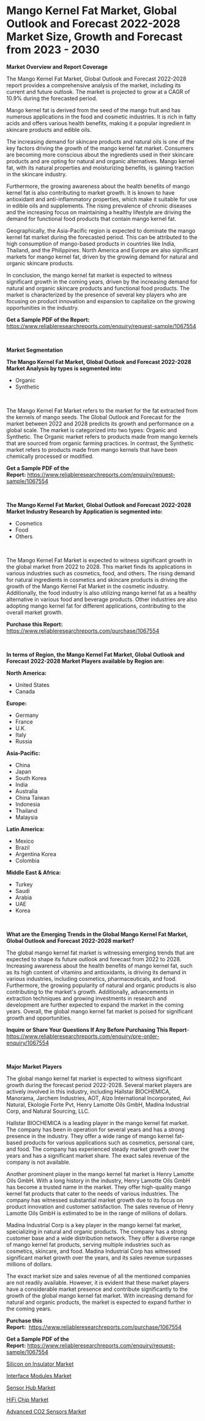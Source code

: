 <p><h1>Mango Kernel Fat Market, Global Outlook and Forecast 2022-2028 Market Size, Growth and Forecast from 2023 - 2030</h1></p><p><strong>Market Overview and Report Coverage</strong></p>
<p><p>The Mango Kernel Fat Market, Global Outlook and Forecast 2022-2028 report provides a comprehensive analysis of the market, including its current and future outlook. The market is projected to grow at a CAGR of 10.9% during the forecasted period. </p><p>Mango kernel fat is derived from the seed of the mango fruit and has numerous applications in the food and cosmetic industries. It is rich in fatty acids and offers various health benefits, making it a popular ingredient in skincare products and edible oils. </p><p>The increasing demand for skincare products and natural oils is one of the key factors driving the growth of the mango kernel fat market. Consumers are becoming more conscious about the ingredients used in their skincare products and are opting for natural and organic alternatives. Mango kernel fat, with its natural properties and moisturizing benefits, is gaining traction in the skincare industry. </p><p>Furthermore, the growing awareness about the health benefits of mango kernel fat is also contributing to market growth. It is known to have antioxidant and anti-inflammatory properties, which make it suitable for use in edible oils and supplements. The rising prevalence of chronic diseases and the increasing focus on maintaining a healthy lifestyle are driving the demand for functional food products that contain mango kernel fat. </p><p>Geographically, the Asia-Pacific region is expected to dominate the mango kernel fat market during the forecasted period. This can be attributed to the high consumption of mango-based products in countries like India, Thailand, and the Philippines. North America and Europe are also significant markets for mango kernel fat, driven by the growing demand for natural and organic skincare products. </p><p>In conclusion, the mango kernel fat market is expected to witness significant growth in the coming years, driven by the increasing demand for natural and organic skincare products and functional food products. The market is characterized by the presence of several key players who are focusing on product innovation and expansion to capitalize on the growing opportunities in the industry.</p></p>
<p><strong>Get a Sample PDF of the Report:</strong> <a href="https://www.reliableresearchreports.com/enquiry/request-sample/1067554">https://www.reliableresearchreports.com/enquiry/request-sample/1067554</a></p>
<p>&nbsp;</p>
<p><strong>Market Segmentation</strong></p>
<p><strong>The Mango Kernel Fat Market, Global Outlook and Forecast 2022-2028 Market Analysis by types is segmented into:</strong></p>
<p><ul><li>Organic</li><li>Synthetic</li></ul></p>
<p>&nbsp;</p>
<p><p>The Mango Kernel Fat Market refers to the market for the fat extracted from the kernels of mango seeds. The Global Outlook and Forecast for the market between 2022 and 2028 predicts its growth and performance on a global scale. The market is categorized into two types: Organic and Synthetic. The Organic market refers to products made from mango kernels that are sourced from organic farming practices. In contrast, the Synthetic market refers to products made from mango kernels that have been chemically processed or modified.</p></p>
<p><strong>Get a Sample PDF of the Report:</strong>&nbsp;<a href="https://www.reliableresearchreports.com/enquiry/request-sample/1067554">https://www.reliableresearchreports.com/enquiry/request-sample/1067554</a></p>
<p>&nbsp;</p>
<p><strong>The Mango Kernel Fat Market, Global Outlook and Forecast 2022-2028 Market Industry Research by Application is segmented into:</strong></p>
<p><ul><li>Cosmetics</li><li>Food</li><li>Others</li></ul></p>
<p>&nbsp;</p>
<p><p>The Mango Kernel Fat Market is expected to witness significant growth in the global market from 2022 to 2028. This market finds its applications in various industries such as cosmetics, food, and others. The rising demand for natural ingredients in cosmetics and skincare products is driving the growth of the Mango Kernel Fat Market in the cosmetic industry. Additionally, the food industry is also utilizing mango kernel fat as a healthy alternative in various food and beverage products. Other industries are also adopting mango kernel fat for different applications, contributing to the overall market growth.</p></p>
<p><strong>Purchase this Report:</strong>&nbsp; <a href="https://www.reliableresearchreports.com/purchase/1067554">https://www.reliableresearchreports.com/purchase/1067554</a></p>
<p>&nbsp;</p>
<p><strong>In terms of Region, the Mango Kernel Fat Market, Global Outlook and Forecast 2022-2028 Market Players available by Region are:</strong></p>
<p>
    <p> <strong> North America: </strong>
        <ul>
            <li>United States</li>
            <li>Canada</li>
        </ul>
        </p> 
    <p> <strong> Europe: </strong>
        <ul>
            <li>Germany</li>
            <li>France</li>
            <li>U.K.</li>
            <li>Italy</li>
            <li>Russia</li>
        </ul>
        </p> 
    <p> <strong> Asia-Pacific: </strong>
        <ul>
            <li>China</li>
            <li>Japan</li>
            <li>South Korea</li>
            <li>India</li>
            <li>Australia</li>
            <li>China Taiwan</li>
            <li>Indonesia</li>
            <li>Thailand</li>
            <li>Malaysia</li>
        </ul>
        </p> 
    <p> <strong> Latin America: </strong>
        <ul>
            <li>Mexico</li>
            <li>Brazil</li>
            <li>Argentina Korea</li>
            <li>Colombia</li>
        </ul>
        </p> 
    <p> <strong> Middle East & Africa: </strong>
        <ul>
            <li>Turkey</li>
            <li>Saudi</li>
            <li>Arabia</li>
            <li>UAE</li>
            <li>Korea</li>
        </ul>
    </p>
    </p>
<p>&nbsp;</p>
<p><strong>What are the Emerging Trends in the Global Mango Kernel Fat Market, Global Outlook and Forecast 2022-2028 market?</strong></p>
<p><p>The global mango kernel fat market is witnessing emerging trends that are expected to shape its future outlook and forecast from 2022 to 2028. Increasing awareness about the health benefits of mango kernel fat, such as its high content of vitamins and antioxidants, is driving its demand in various industries, including cosmetics, pharmaceuticals, and food. Furthermore, the growing popularity of natural and organic products is also contributing to the market's growth. Additionally, advancements in extraction techniques and growing investments in research and development are further expected to expand the market in the coming years. Overall, the global mango kernel fat market is poised for significant growth and opportunities.</p></p>
<p><strong>Inquire or Share Your Questions If Any Before Purchasing This Report</strong>- <a href="https://www.reliableresearchreports.com/enquiry/pre-order-enquiry/1067554">https://www.reliableresearchreports.com/enquiry/pre-order-enquiry/1067554</a></p>
<p>&nbsp;</p>
<p><strong>Major Market Players</strong></p>
<p><p>The global mango kernel fat market is expected to witness significant growth during the forecast period 2022-2028. Several market players are actively involved in this industry, including Hallstar BIOCHEMICA, Manorama, Jarchem Industries, AOT, Alzo International Incorporated, Avi Natural, Ekologie Forte Pvt, Henry Lamotte Oils GmbH, Madina Industrial Corp, and Natural Sourcing, LLC.</p><p>Hallstar BIOCHEMICA is a leading player in the mango kernel fat market. The company has been in operation for several years and has a strong presence in the industry. They offer a wide range of mango kernel fat-based products for various applications such as cosmetics, personal care, and food. The company has experienced steady market growth over the years and has a significant market share. The exact sales revenue of the company is not available.</p><p>Another prominent player in the mango kernel fat market is Henry Lamotte Oils GmbH. With a long history in the industry, Henry Lamotte Oils GmbH has become a trusted name in the market. They offer high-quality mango kernel fat products that cater to the needs of various industries. The company has witnessed substantial market growth due to its focus on product innovation and customer satisfaction. The sales revenue of Henry Lamotte Oils GmbH is estimated to be in the range of millions of dollars.</p><p>Madina Industrial Corp is a key player in the mango kernel fat market, specializing in natural and organic products. The company has a strong customer base and a wide distribution network. They offer a diverse range of mango kernel fat products, serving multiple industries such as cosmetics, skincare, and food. Madina Industrial Corp has witnessed significant market growth over the years, and its sales revenue surpasses millions of dollars.</p><p>The exact market size and sales revenue of all the mentioned companies are not readily available. However, it is evident that these market players have a considerable market presence and contribute significantly to the growth of the global mango kernel fat market. With increasing demand for natural and organic products, the market is expected to expand further in the coming years.</p></p>
<p><strong>Purchase this Report:</strong>&nbsp;&nbsp;<a href="https://www.reliableresearchreports.com/purchase/1067554">https://www.reliableresearchreports.com/purchase/1067554</a></p>
<p></p>
<p><strong>Get a Sample PDF of the Report:</strong>&nbsp;<a href="https://www.reliableresearchreports.com/enquiry/request-sample/1067554">https://www.reliableresearchreports.com/enquiry/request-sample/1067554</a></p>
<p><p><a href="https://medium.com/@chiragreportprime/silicon-on-insulator-market-size-growth-forecast-2023-2030-f579b1015758">Silicon on Insulator Market</a></p><p><a href="https://www.linkedin.com/pulse/interface-modules-market-share-amp-new-trends-analysis-report-gqfbe/">Interface Modules Market</a></p><p><a href="https://medium.com/@prachi.reportprime/sensor-hub-market-size-growth-forecast-2023-2030-ed8ecfa05132">Sensor Hub Market</a></p><p><a href="https://www.linkedin.com/pulse/hifi-chip-market-challenges-opportunities-growth-drivers-major-tr6ne/">HiFi Chip Market</a></p><p><a href="https://www.reportprime.com/advanced-co2-sensors-r5775">Advanced CO2 Sensors Market</a></p></p>
